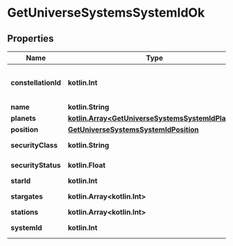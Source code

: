
# GetUniverseSystemsSystemIdOk

## Properties
Name | Type | Description | Notes
------------ | ------------- | ------------- | -------------
**constellationId** | **kotlin.Int** | The constellation this solar system is in | 
**name** | **kotlin.String** | name string | 
**planets** | [**kotlin.Array&lt;GetUniverseSystemsSystemIdPlanet&gt;**](GetUniverseSystemsSystemIdPlanet.md) | planets array |  [optional]
**position** | [**GetUniverseSystemsSystemIdPosition**](GetUniverseSystemsSystemIdPosition.md) |  | 
**securityClass** | **kotlin.String** | security_class string |  [optional]
**securityStatus** | **kotlin.Float** | security_status number | 
**starId** | **kotlin.Int** | star_id integer |  [optional]
**stargates** | **kotlin.Array&lt;kotlin.Int&gt;** | stargates array |  [optional]
**stations** | **kotlin.Array&lt;kotlin.Int&gt;** | stations array |  [optional]
**systemId** | **kotlin.Int** | system_id integer | 



